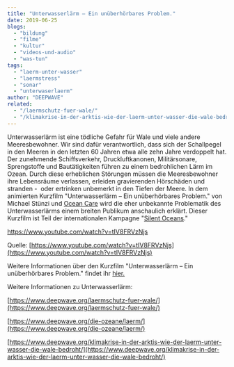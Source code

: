 ```yaml
---
title: "Unterwasserlärm – Ein unüberhörbares Problem."
date: 2019-06-25
blogs: 
  - "bildung"
  - "filme"
  - "kultur"
  - "videos-und-audio"
  - "was-tun"
tags: 
  - "laerm-unter-wasser"
  - "laermstress"
  - "sonar"
  - "unterwaserlaerm"
author: "DEEPWAVE"
related: 
  - "/laermschutz-fuer-wale/"
  - "/klimakrise-in-der-arktis-wie-der-laerm-unter-wasser-die-wale-bedroht/"
---
```


Unterwasserlärm ist eine tödliche Gefahr für Wale und viele andere Meeresbewohner. Wir sind dafür verantwortlich, dass sich der Schallpegel in den Meeren in den letzten 60 Jahren etwa alle zehn Jahre verdoppelt hat. Der zunehmende Schiffsverkehr, Druckluftkanonen, Militärsonare, Sprengstoffe und Bautätigkeiten führen zu einem bedrohlichen Lärm im Ozean. Durch diese erheblichen Störungen müssen die Meeresbewohner ihre Lebensräume verlassen, erleiden gravierenden Hörschäden und stranden -  oder ertrinken unbemerkt in den Tiefen der Meere. In dem animierten Kurzfilm "Unterwasserlärm – Ein unüberhörbares Problem." von Michael Stünzi und [Ocean Care](https://www.oceancare.org/de/startseite/) wird die eher unbekannte Problematik des Unterwasserlärms einem breiten Publikum anschaulich erklärt. Dieser Kurzfilm ist Teil der internationalen Kampagne "[Silent Oceans](https://www.oceancare.org/de/unsere-arbeit/meeresschutz/unterwasserlarm/silent-oceans/)."

https://www.youtube.com/watch?v=tIV8FRVzNjs

Quelle: [https://www.youtube.com/watch?v=tIV8FRVzNjs](https://www.youtube.com/watch?v=tIV8FRVzNjs)

Weitere Informationen über den Kurzfilm "Unterwasserlärm – Ein unüberhörbares Problem." findet ihr [hier.](https://www.mstuenzi.ch/arbeiten/unterwasserl%C3%A4rm/)

Weitere Informationen zu Unterwasserlärm:

[https://www.deepwave.org/laermschutz-fuer-wale/](https://www.deepwave.org/laermschutz-fuer-wale/)

[https://www.deepwave.org/die-ozeane/laerm/](https://www.deepwave.org/die-ozeane/laerm/)

[https://www.deepwave.org/klimakrise-in-der-arktis-wie-der-laerm-unter-wasser-die-wale-bedroht/](https://www.deepwave.org/klimakrise-in-der-arktis-wie-der-laerm-unter-wasser-die-wale-bedroht/)
